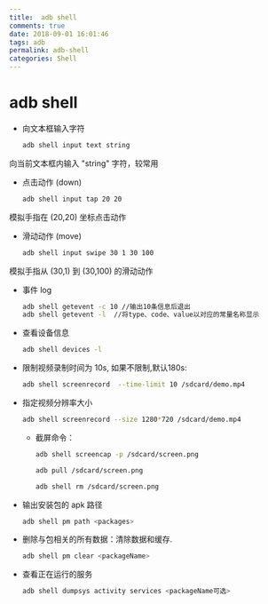 ```yaml
---
title:  adb shell
comments: true
date: 2018-09-01 16:01:46
tags: adb
permalink: adb-shell
categories: Shell
---
```


#  adb shell

- 向文本框输入字符

    ``` bash
    adb shell input text string
    ```

向当前文本框内输入 "string" 字符，较常用

- 点击动作 (down)

    ```bash
    adb shell input tap 20 20
    ```

模拟手指在 (20,20) 坐标点击动作

<!--more-->

- 滑动动作 (move)

    ```bash
    adb shell input swipe 30 1 30 100
    ```

模拟手指从 (30,1) 到 (30,100) 的滑动动作

- 事件 log

  ```bash
  adb shell getevent -c 10 //输出10条信息后退出
  adb shell getevent -l  //将type、code、value以对应的常量名称显示
  ```

- 查看设备信息

  ```bash
  adb shell devices -l
  ```

- 限制视频录制时间为 10s, 如果不限制,默认180s:

  ```bash
  adb shell screenrecord  --time-limit 10 /sdcard/demo.mp4
  ```

- 指定视频分辨率大小

    ```bash
    adb shell screenrecord --size 1280*720 /sdcard/demo.mp4
    ```

  - 截屏命令：

    ```bash
    adb shell screencap -p /sdcard/screen.png

    adb pull /sdcard/screen.png

    adb shell rm /sdcard/screen.png
    ```

- 输出安装包的 apk 路径
  ```bash
  adb shell pm path <packages>
  ```

- 删除与包相关的所有数据：清除数据和缓存.

    ```bash
    adb shell pm clear <packageName>
    ```

- 查看正在运行的服务

    ```bash
    adb shell dumpsys activity services <packageName可选>
    ```
